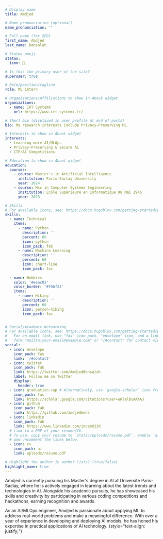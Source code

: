 ```yaml
---
# Display name
title: Amdjed

# Name pronunciation (optional)
name_pronunciation: ''

# Full name (for SEO)
first_name: Amdjed
last_name: Bensalah

# Status emoji
status:
  icon: 🐙

# Is this the primary user of the site?
superuser: true

# Role/position/tagline
role: ML intern

# Organizations/Affiliations to show in About widget
organizations:
  - name: IRT SystemX
    url: https://www.irt-systemx.fr/

# Short bio (displayed in user profile at end of posts)
bio: My research interests include Privacy-Preserving ML.

# Interests to show in About widget
interests:
  - Learning more AI/MLOps
  - Privacy-Preserving & Secure AI
  - CTF/AI Competitions

# Education to show in About widget
education:
  courses:
    - course: Master's in Artificial Intelligence
      institution: Paris-Saclay University
      year: 2024
    - course: Msc in Computer Systems Engineering
      institution: Ecole Supérieure en Informatique 08 Mai 1945
      year: 2023

# Skills
# For available icons, see: https://docs.hugoblox.com/getting-started/page-builder/#icons
skills:
  - name: Technical
    items:
      - name: Python
        description: ''
        percent: 80
        icon: python
        icon_pack: fab
      - name: Machine Learning
        description: ''
        percent: 60
        icon: chart-line
        icon_pack: fas
      
  - name: Hobbies
    color: '#eeac02'
    color_border: '#f0bf23'
    items:
      - name: Hiking
        description: ''
        percent: 60
        icon: person-hiking
        icon_pack: fas


# Social/Academic Networking
# For available icons, see: https://docs.hugoblox.com/getting-started/page-builder/#icons
#   For an email link, use "fas" icon pack, "envelope" icon, and a link in the
#   form "mailto:your-email@example.com" or "/#contact" for contact widget.
social:
  - icon: envelope
    icon_pack: fas
    link: '/#contact'
  - icon: twitter
    icon_pack: fab
    link: https://twitter.com/AmdjedBensalah
    label: Follow me on Twitter
    display:
      header: true
  - icon: graduation-cap # Alternatively, use `google-scholar` icon from `ai` icon pack
    icon_pack: fas
    link: https://scholar.google.com/citations?user=uRlalbcAAAAJ
  - icon: github
    icon_pack: fab
    link: https://github.com/amdjedbens
  - icon: linkedin
    icon_pack: fab
    link: https://www.linkedin.com/in/amdj3d
  # Link to a PDF of your resume/CV.
  # To use: copy your resume to `static/uploads/resume.pdf`, enable `ai` icons in `params.yaml`,
  # and uncomment the lines below.
  - icon: cv
    icon_pack: ai
    link: uploads/resume.pdf

# Highlight the author in author lists? (true/false)
highlight_name: true
---
```


Amdjed is currently pursuing his Master's degree in AI at Université Paris-Saclay, where he is actively engaged in learning about the latest trends and technologies in AI. 
Alongside his academic pursuits, he has showcased his skills and creativity by participating in various coding competitions and hackathons, earning recognition and awards.

As an AI/MLOps engineer, Amdjed is passionate about applying ML to address real-world problems and make a meaningful difference. With over a year of experience in developing and deploying AI models, he has honed his expertise in practical applications of AI technology.
{style="text-align: justify;"}
